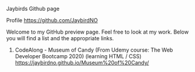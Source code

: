 Jaybirds Github page

Profile
https://github.com/JaybirdNO


Welcome to my GitHub preview page. Feel free to look at my work.
Below you will find a list and the appropriate links.

1. CodeAlong - Museum of Candy (From Udemy course: The Web Developer Bootcamp 2020) (learning HTML / CSS)
https://jaybirdno.github.io/Museum%20of%20Candy/
